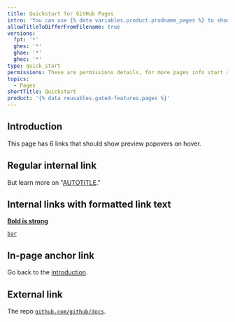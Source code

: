 ```yaml
---
title: Quickstart for GitHub Pages
intro: 'You can use {% data variables.product.prodname_pages %} to showcase some open source projects, host a blog, or even share your résumé. This guide will help get you started on creating your next website.'
allowTitleToDifferFromFilename: true
versions:
  fpt: '*'
  ghes: '*'
  ghae: '*'
  ghec: '*'
type: quick_start
permissions: These are permissions details, for more pages info start at the beginning with this "[article intro link](#introduction)". Also here's [another link](/get-started/start-your-journey/hello-world).
topics:
  - Pages
shortTitle: Quickstart
product: '{% data reusables.gated-features.pages %}'
---
```


## Introduction

This page has 6 links that should show preview popovers on hover.

## Regular internal link

But learn more on "[AUTOTITLE](/get-started/start-your-journey)."

## Internal links with formatted link text

[**Bold is strong**](/get-started/foo)

[`bar`](/get-started/foo/bar)

## In-page anchor link

Go back to the [introduction](#introduction).

## External link

The repo [`github.com/github/docs`](https://github.com/github/docs).
